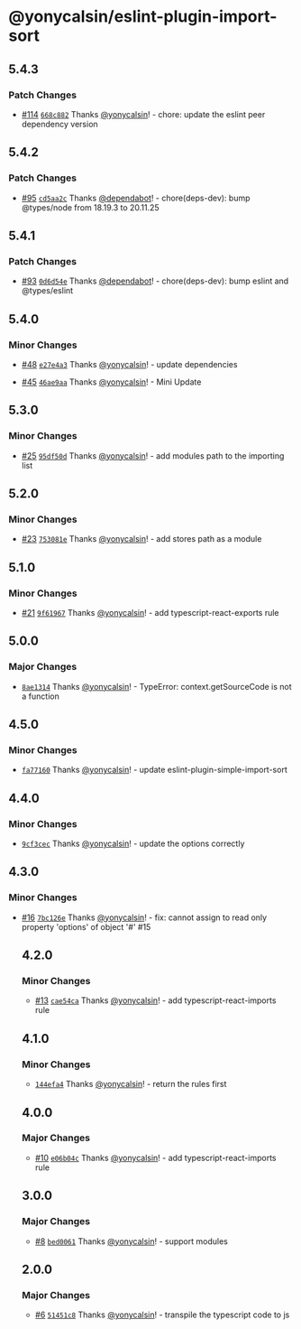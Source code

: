 # @yonycalsin/eslint-plugin-import-sort

## 5.4.3

### Patch Changes

- [#114](https://github.com/yonycalsin/eslint-config/pull/114) [`668c882`](https://github.com/yonycalsin/eslint-config/commit/668c882615fbdeb13562f314d9576d74e6f3144f) Thanks [@yonycalsin](https://github.com/yonycalsin)! - chore: update the eslint peer dependency version

## 5.4.2

### Patch Changes

- [#95](https://github.com/yonycalsin/eslint-config/pull/95) [`cd5aa2c`](https://github.com/yonycalsin/eslint-config/commit/cd5aa2c9c7a756a6d67bea788bbe76fdb3b78f08) Thanks [@dependabot](https://github.com/apps/dependabot)! - chore(deps-dev): bump @types/node from 18.19.3 to 20.11.25

## 5.4.1

### Patch Changes

- [#93](https://github.com/yonycalsin/eslint-config/pull/93) [`0d6d54e`](https://github.com/yonycalsin/eslint-config/commit/0d6d54e2af9c65153bfba4594c1e57ddc31f566d) Thanks [@dependabot](https://github.com/apps/dependabot)! - chore(deps-dev): bump eslint and @types/eslint

## 5.4.0

### Minor Changes

- [#48](https://github.com/yonycalsin/eslint-config/pull/48) [`e27e4a3`](https://github.com/yonycalsin/eslint-config/commit/e27e4a3fc55589ccc610cf59fa8eedbf380c9f85) Thanks [@yonycalsin](https://github.com/yonycalsin)! - update dependencies

- [#45](https://github.com/yonycalsin/eslint-config/pull/45) [`46ae9aa`](https://github.com/yonycalsin/eslint-config/commit/46ae9aa742c414209ecc5a78aaa7aa698a82c1cf) Thanks [@yonycalsin](https://github.com/yonycalsin)! - Mini Update

## 5.3.0

### Minor Changes

- [#25](https://github.com/yonycalsin/eslint-config/pull/25) [`95df50d`](https://github.com/yonycalsin/eslint-config/commit/95df50d611536207cd400960793a72d48c783a54) Thanks [@yonycalsin](https://github.com/yonycalsin)! - add modules path to the importing list

## 5.2.0

### Minor Changes

- [#23](https://github.com/yonycalsin/eslint-config/pull/23) [`753081e`](https://github.com/yonycalsin/eslint-config/commit/753081ec3233e2d66c180b5469ffabf58f509348) Thanks [@yonycalsin](https://github.com/yonycalsin)! - add stores path as a module

## 5.1.0

### Minor Changes

- [#21](https://github.com/yonycalsin/eslint-config/pull/21) [`9f61967`](https://github.com/yonycalsin/eslint-config/commit/9f6196796e1425e70652e6551116f31b0a2774ac) Thanks [@yonycalsin](https://github.com/yonycalsin)! - add typescript-react-exports rule

## 5.0.0

### Major Changes

- [`8ae1314`](https://github.com/yonycalsin/eslint-config/commit/8ae1314b002872e905dc9b5ae9dff21670dbc6dc) Thanks [@yonycalsin](https://github.com/yonycalsin)! - TypeError: context.getSourceCode is not a function

## 4.5.0

### Minor Changes

- [`fa77160`](https://github.com/yonycalsin/eslint-config/commit/fa77160f0ced7c132cec2132a2c336b255b96184) Thanks [@yonycalsin](https://github.com/yonycalsin)! - update eslint-plugin-simple-import-sort

## 4.4.0

### Minor Changes

- [`9cf3cec`](https://github.com/yonycalsin/eslint-config/commit/9cf3cececf4929493aaa97753beaf6ec718db49c) Thanks [@yonycalsin](https://github.com/yonycalsin)! - update the options correctly

## 4.3.0

### Minor Changes

- [#16](https://github.com/yonycalsin/eslint-config/pull/16) [`7bc126e`](https://github.com/yonycalsin/eslint-config/commit/7bc126e0310f31c8ed4d2f74e6da98429d64dcc8) Thanks [@yonycalsin](https://github.com/yonycalsin)! - fix: cannot assign to read only property 'options' of object '#<Object>' #15

## 4.2.0

### Minor Changes

- [#13](https://github.com/yonycalsin/eslint-config/pull/13) [`cae54ca`](https://github.com/yonycalsin/eslint-config/commit/cae54ca686bc555f619a6a394b0e544e95a1321f) Thanks [@yonycalsin](https://github.com/yonycalsin)! - add typescript-react-imports rule

## 4.1.0

### Minor Changes

- [`144efa4`](https://github.com/yonycalsin/eslint-config/commit/144efa4d7a608304f5b64aa758f0a736ff87a41f) Thanks [@yonycalsin](https://github.com/yonycalsin)! - return the rules first

## 4.0.0

### Major Changes

- [#10](https://github.com/yonycalsin/eslint-config/pull/10) [`e06b04c`](https://github.com/yonycalsin/eslint-config/commit/e06b04c079810bc9443cff0a994cb629c56e3bfc) Thanks [@yonycalsin](https://github.com/yonycalsin)! - add typescript-react-imports rule

## 3.0.0

### Major Changes

- [#8](https://github.com/yonycalsin/eslint-config/pull/8) [`bed0061`](https://github.com/yonycalsin/eslint-config/commit/bed006104ad83644d5a62d8f3ad892a241ea4cb2) Thanks [@yonycalsin](https://github.com/yonycalsin)! - support modules

## 2.0.0

### Major Changes

- [#6](https://github.com/yonycalsin/eslint-config/pull/6) [`51451c8`](https://github.com/yonycalsin/eslint-config/commit/51451c856e2fc1dde34000cfa7b6ae91ab6415dc) Thanks [@yonycalsin](https://github.com/yonycalsin)! - transpile the typescript code to js
